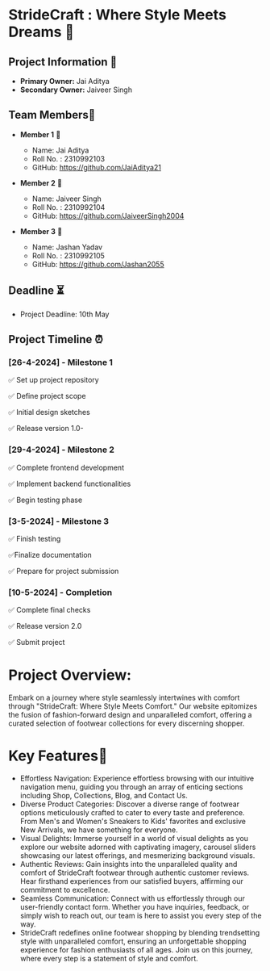 # StrideCraft : Where Style Meets Dreams 👟

## Project Information 📃
- **Primary Owner:** Jai Aditya
- **Secondary Owner:** Jaiveer Singh

## Team Members👥
- **Member 1** 👤
  - Name: Jai Aditya
  - Roll No. : 2310992103
  - GitHub: https://github.com/JaiAditya21

- **Member 2** 👤
  - Name: Jaiveer Singh
  - Roll No. : 2310992104
  - GitHub: https://github.com/JaiveerSingh2004

- **Member 3** 👤
  - Name: Jashan Yadav
  - Roll No. : 2310992105
  - GitHub: https://github.com/Jashan2055
 
## Deadline ⏳
- Project Deadline: 10th May

## Project Timeline ⏰

### [26-4-2024] - Milestone 1

✅ Set up project repository

✅ Define project scope

✅ Initial design sketches

✅ Release version 1.0-

### [29-4-2024] - Milestone 2

✅ Complete frontend development

✅ Implement backend functionalities

✅ Begin testing phase

### [3-5-2024] - Milestone 3

✅ Finish testing

✅Finalize documentation

✅ Prepare for project submission

### [10-5-2024] - Completion

✅ Complete final checks

✅ Release version 2.0

✅ Submit project

# Project Overview:

Embark on a journey where style seamlessly intertwines with comfort through "StrideCraft: Where Style Meets Comfort." Our website epitomizes the fusion of fashion-forward design and unparalleled comfort, offering a curated selection of footwear collections for every discerning shopper.

# Key Features🔑

- Effortless Navigation: Experience effortless browsing with our intuitive navigation menu, guiding you through an array of enticing sections including Shop, Collections, Blog, and Contact Us.
- Diverse Product Categories: Discover a diverse range of footwear options meticulously crafted to cater to every taste and preference. From Men's and Women's Sneakers to Kids' favorites and exclusive New Arrivals, we have something for everyone.
- Visual Delights: Immerse yourself in a world of visual delights as you explore our website adorned with captivating imagery, carousel sliders showcasing our latest offerings, and mesmerizing background visuals.
- Authentic Reviews: Gain insights into the unparalleled quality and comfort of StrideCraft footwear through authentic customer reviews. Hear firsthand experiences from our satisfied buyers, affirming our commitment to excellence. 
- Seamless Communication: Connect with us effortlessly through our user-friendly contact form. Whether you have inquiries, feedback, or simply wish to reach out, our team is here to assist you every step of the way.
- StrideCraft redefines online footwear shopping by blending trendsetting style with unparalleled comfort, ensuring an unforgettable shopping experience for fashion enthusiasts of all ages. Join us on this journey, where every step is a statement of style and comfort.






